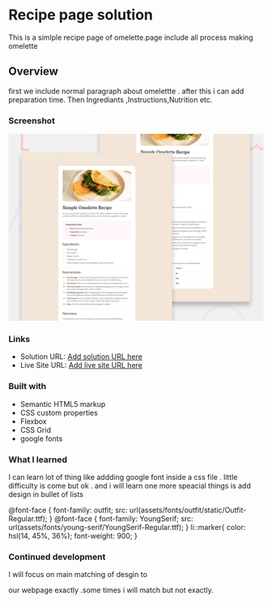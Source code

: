# Recipe page solution
This is a simlple recipe page of omelette.page include all process making omelette


## Overview
   first we include  normal paragraph about omelettte . 
   after this  i can add preparation time.
   Then Ingrediants ,Instructions,Nutrition etc.


### Screenshot

![alt text](screenshot.jpg)


### Links

- Solution URL: [Add solution URL here](https://your-solution-url.com)
- Live Site URL: [Add live site URL here](https://your-live-site-url.com)


### Built with

- Semantic HTML5 markup
- CSS custom properties
- Flexbox
- CSS Grid
- google fonts

### What I learned

 I can learn lot of thing like addding google font inside a css file .
  little difficulty is come but ok .
   and i will learn one more speacial things is add design in bullet of lists 

@font-face {
  font-family: outfit;
  src: url(assets/fonts/outfit/static/Outfit-Regular.ttf);
}
@font-face {
  font-family: YoungSerif;
  src: url(assets/fonts/young-serif/YoungSerif-Regular.ttf);
}
li::marker{
  color:  hsl(14, 45%, 36%);
  font-weight: 900;
}




### Continued development
I will focus on  main  matching of desgin to 

our webpage exactly .some times  i will match but not exactly.


